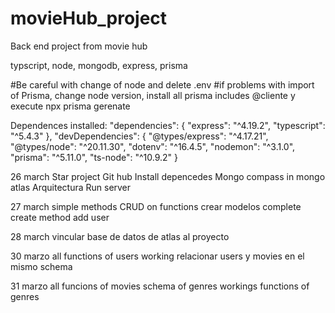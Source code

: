 # movieHub_project
Back end project from movie hub

typscript, node, mongodb, express, prisma

#Be careful with change of node and delete .env 
#if problems with import of Prisma, change node version, install all prisma includes @cliente y execute npx prisma gerenate

Dependences installed:
"dependencies": {
    "express": "^4.19.2",
    "typescript": "^5.4.3"
  },
  "devDependencies": {
    "@types/express": "^4.17.21",
    "@types/node": "^20.11.30",
    "dotenv": "^16.4.5",
    "nodemon": "^3.1.0",
    "prisma": "^5.11.0",
    "ts-node": "^10.9.2"
  }

26 march 
Star project
Git hub
Install depencedes
Mongo compass in mongo atlas
Arquitectura 
Run server

27 march
simple methods CRUD on functions
crear modelos 
complete create method add user

28 march
vincular base de datos de atlas al proyecto

30 marzo
all functions of users working
relacionar users y movies en el mismo schema

31 marzo
all funcions of movies
schema of genres
workings functions of genres
